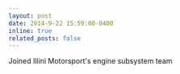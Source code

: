 ```yaml
---
layout: post
date: 2014-9-22 15:59:00-0400
inline: true
related_posts: false
---
```


Joined Illini Motorsport's engine subsystem team